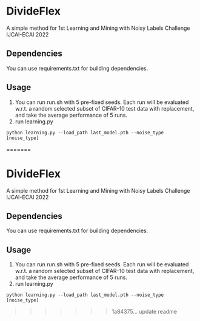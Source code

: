 
# DivideFlex
A simple method for 1st Learning and Mining with Noisy Labels Challenge  IJCAI-ECAI 2022

## Dependencies
You can use requirements.txt for building dependencies.

## Usage

1. You can run run.sh with 5 pre-fixed seeds. Each run will be evaluated w.r.t. a random selected subset of CIFAR-10 test data with replacement, and take the average performance of 5 runs.
2. run learning.py
```
python learning.py --load_path last_model.pth --noise_type [noise_type]
```
=======
# DivideFlex
A simple method for 1st Learning and Mining with Noisy Labels Challenge  IJCAI-ECAI 2022

## Dependencies
You can use requirements.txt for building dependencies.

## Usage

1. You can run run.sh with 5 pre-fixed seeds. Each run will be evaluated w.r.t. a random selected subset of CIFAR-10 test data with replacement, and take the average performance of 5 runs.
2. run learning.py
```
python learning.py --load_path last_model.pth --noise_type [noise_type]
```
>>>>>>> 1a84375... update readme
